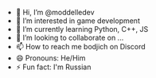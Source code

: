 - 👋 Hi, I’m @moddelledev
- 👀 I’m interested in game development
- 🌱 I’m currently learning Python, C++, JS
- 💞️ I’m looking to collaborate on ...
- 📫 How to reach me bodjich on Discord
- 😄 Pronouns: He/Him
- ⚡ Fun fact: I'm Russian

<!---
moddelledev/moddelledev is a ✨ special ✨ repository because its `README.md` (this file) appears on your GitHub profile.
You can click the Preview link to take a look at your changes.
--->
